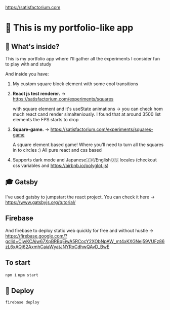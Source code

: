 https://satisfactorium.com

# 🚀 This is my portfolio-like app

## 🧐 What's inside?

This is my portfolio app where I'll gather all the experiments I consider fun to play with and study
    
And inside you have:    
    
1. My custom square block element with some cool transitions 
2.  **React js test renderer.** -> https://satisfactorium.com/experiments/squares

    with square element and it's useState animations -> you can check hom much react cand render simalteniously.
    I found that at around 3500 list elements the FPS starts to drop 

3.  **Square-game.** -> https://satisfactorium.com/experiments/squares-game

    A square element based game! Where you'll need to turn all the squares in to circles :)
    All pure react and css based
    
4. Supports dark mode and Japanese🇯🇵/English🇺🇸 locales (checkout css variables and https://airbnb.io/polyglot.js)

## 🎓 Gatsby

I've used gatsby to jumpstart the react project. You can check it here -> https://www.gatsbyjs.org/tutorial/

## Firebase

And firebase to deploy static web quickly for free and without hustle -> https://firebase.google.com/?gclid=CjwKCAjw67XpBRBqEiwA5RCocY2XObNpAW_mt4xKXGNej59VUFz86zL6xAQj62AxmhCaiaWyatJNYRoCdhwQAvD_BwE

## To start

 `npm i`
 `npm start`

## 💫 Deploy

`firebase deploy`
